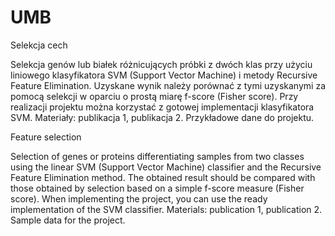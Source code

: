 # UMB
Selekcja cech

Selekcja genów lub białek różnicujących próbki z dwóch klas przy użyciu liniowego klasyfikatora SVM (Support Vector Machine) i metody Recursive Feature Elimination. Uzyskane wynik należy porównać z tymi uzyskanymi za pomocą selekcji w oparciu o prostą miarę f-score (Fisher score). Przy realizacji projektu można korzystać z gotowej implementacji klasyfikatora SVM. Materiały: publikacja 1, publikacja 2. Przykładowe dane do projektu.


Feature selection

Selection of genes or proteins differentiating samples from two classes using the linear SVM (Support Vector Machine) classifier and the Recursive Feature Elimination method. The obtained result should be compared with those obtained by selection based on a simple f-score measure (Fisher score). When implementing the project, you can use the ready implementation of the SVM classifier. Materials: publication 1, publication 2. Sample data for the project.
